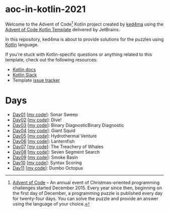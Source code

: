 # aoc-in-kotlin-2021

Welcome to the Advent of Code[^aoc] Kotlin project created by [ked4ma][github] using the [Advent of Code Kotlin Template][template] delivered by JetBrains.

In this repository, ked4ma is about to provide solutions for the puzzles using [Kotlin][kotlin] language.

If you're stuck with Kotlin-specific questions or anything related to this template, check out the following resources:

- [Kotlin docs][docs]
- [Kotlin Slack][slack]
- Template [issue tracker][issues]

# Days 
- [Day01](https://adventofcode.com/2021/day/1) [[my code](src/main/kotlin/Day01.kt)]: Sonar Sweep
- [Day02](https://adventofcode.com/2021/day/2) [[my code](src/main/kotlin/Day02.kt)]: Dive!
- [Day03](https://adventofcode.com/2021/day/3) [[my code](src/main/kotlin/Day03.kt)]: Binary DiagnosticBinary Diagnostic
- [Day04](https://adventofcode.com/2021/day/4) [[my code](src/main/kotlin/Day04.kt)]: Giant Squid
- [Day05](https://adventofcode.com/2021/day/5) [[my code](src/main/kotlin/Day05.kt)]: Hydrothermal Venture
- [Day06](https://adventofcode.com/2021/day/6) [[my code](src/main/kotlin/Day06.kt)]: Lanternfish
- [Day07](https://adventofcode.com/2021/day/7) [[my code](src/main/kotlin/Day07.kt)]: The Treachery of Whales
- [Day08](https://adventofcode.com/2021/day/8) [[my code](src/main/kotlin/Day08.kt)]: Seven Segment Search
- [Day09](https://adventofcode.com/2021/day/9) [[my code](src/main/kotlin/Day09.kt)]: Smoke Basin
- [Day10](https://adventofcode.com/2021/day/10) [[my code](src/main/kotlin/Day10.kt)]: Syntax Scoring
- [Day11](https://adventofcode.com/2021/day/11) [[my code](src/main/kotlin/Day11.kt)]: Dumbo Octopus
 
[^aoc]:
    [Advent of Code][aoc] – An annual event of Christmas-oriented programming challenges started December 2015.
    Every year since then, beginning on the first day of December, a programming puzzle is published every day for twenty-four days.
    You can solve the puzzle and provide an answer using the language of your choice.

[aoc]: https://adventofcode.com
[docs]: https://kotlinlang.org/docs/home.html
[github]: https://github.com/ked4ma
[issues]: https://github.com/kotlin-hands-on/advent-of-code-kotlin-template/issues
[kotlin]: https://kotlinlang.org
[slack]: https://surveys.jetbrains.com/s3/kotlin-slack-sign-up
[template]: https://github.com/kotlin-hands-on/advent-of-code-kotlin-template
